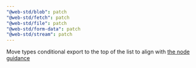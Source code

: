 ```yaml
---
"@web-std/blob": patch
"@web-std/fetch": patch
"@web-std/file": patch
"@web-std/form-data": patch
"@web-std/stream": patch
---
```


Move types conditional export to the top of the list to align with [the node guidance](https://nodejs.org/api/packages.html#community-conditions-definitions)
